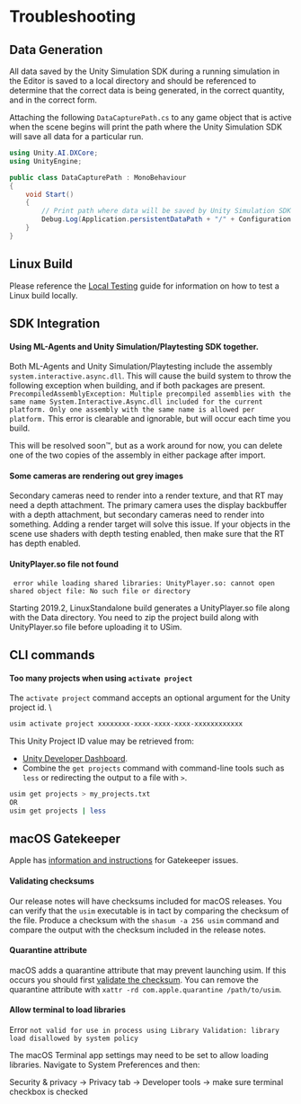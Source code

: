 # Troubleshooting

## Data Generation
All data saved by the Unity Simulation SDK during a running simulation in the Editor is saved to a local directory and should be referenced to determine that the correct data is being generated, in the correct quantity, and in the correct form.

Attaching the following `DataCapturePath.cs` to any game object that is active when the scene begins will print the path where the Unity Simulation SDK will save all data for a particular run.
```csharp
using Unity.AI.DXCore;
using UnityEngine;

public class DataCapturePath : MonoBehaviour
{
    void Start()
    {
        // Print path where data will be saved by Unity Simulation SDK
        Debug.Log(Application.persistentDataPath + "/" + Configuration.Instance.GetAttemptId());
    }
}
```

## Linux Build
Please reference the [Local Testing](testing.md) guide for information on how to test a Linux build locally.

## SDK Integration

#### Using ML-Agents and Unity Simulation/Playtesting SDK together.

Both ML-Agents and Unity Simulation/Playtesting include the assembly ```system.interactive.async.dll```.
This will cause the build system to throw the following exception when building, and if both packages are present.
`PrecompiledAssemblyException: Multiple precompiled assemblies with the same name System.Interactive.Async.dll included for the current platform. Only one assembly with the same name is allowed per platform.`
This error is clearable and ignorable, but will occur each time you build.

This will be resolved soon™, but as a work around for now, you can delete one of the two copies of the assembly in either package after import.

#### Some cameras are rendering out grey images

Secondary cameras need to render into a render texture, and that RT may need a depth attachment.
The primary camera uses the display backbuffer with a depth attachment, but secondary cameras need to render into something.
Adding a render target will solve this issue. If your objects in the scene use shaders with depth testing enabled, then make sure that the RT has depth enabled.


#### UnityPlayer.so file not found

```
 error while loading shared libraries: UnityPlayer.so: cannot open shared object file: No such file or directory
```

Starting 2019.2, LinuxStandalone build generates a UnityPlayer.so file along with the Data directory. You need to zip the project build along with UnityPlayer.so file before uploading it to USim.

## CLI commands

#### Too many projects when using `activate project`

The `activate project` command accepts an optional argument for the Unity project id. \
```bash
usim activate project xxxxxxxx-xxxx-xxxx-xxxx-xxxxxxxxxxxx
```
This Unity Project ID value may be retrieved from:
* [Unity Developer Dashboard](https://developer.cloud.unity3d.com/projects/).
* Combine the `get projects` command with command-line tools such as `less` or redirecting the output to a file with `>`.
```bash
usim get projects > my_projects.txt
OR
usim get projects | less
```

## macOS Gatekeeper

Apple has [information and instructions](https://support.apple.com/en-us/HT202491) for Gatekeeper issues.

#### Validating checksums

Our release notes will have checksums included for macOS releases. You can verify that the `usim` executable is in tact by comparing the checksum of the file. Produce a checksum with the `shasum -a 256 usim` command and compare the output with the checksum included in the release notes.

#### Quarantine attribute

macOS adds a quarantine attribute that may prevent launching usim. If this occurs you should first [validate the checksum](#Validating-checksums). You can remove the quarantine attribute with `xattr -rd com.apple.quarantine /path/to/usim`.

#### Allow terminal to load libraries
Error `not valid for use in process using Library Validation: library load disallowed by system policy`

The macOS Terminal app settings may need to be set to allow loading libraries. Navigate to System Preferences and then:

Security & privacy -> Privacy tab -> Developer tools -> make sure terminal checkbox is checked


